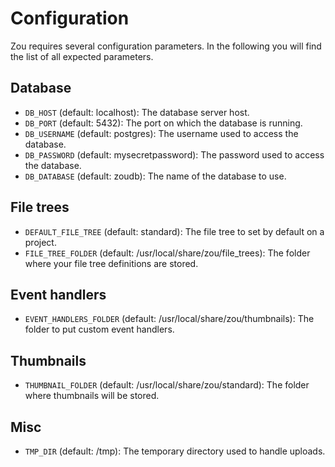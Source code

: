 # Configuration

Zou requires several configuration parameters. In the following you will find
the list of all expected parameters.

## Database

* `DB_HOST` (default: localhost): The database server host.
* `DB_PORT` (default: 5432): The port on which the database is running.
* `DB_USERNAME` (default: postgres): The username used to access the database.
* `DB_PASSWORD` (default: mysecretpassword): The password used to access the
  database.
* `DB_DATABASE` (default: zoudb): The name of the database to use.

## File trees

* `DEFAULT_FILE_TREE` (default: standard): The file tree to set by default on a
  project.
* `FILE_TREE_FOLDER` (default: /usr/local/share/zou/file_trees): The folder
  where your file tree definitions are stored.

## Event handlers 

* `EVENT_HANDLERS_FOLDER` (default: /usr/local/share/zou/thumbnails): The
  folder to put custom event handlers.


## Thumbnails

* `THUMBNAIL_FOLDER` (default: /usr/local/share/zou/standard): The folder where
  thumbnails will be stored.

## Misc 

* `TMP_DIR` (default: /tmp): The temporary directory used to handle uploads.
